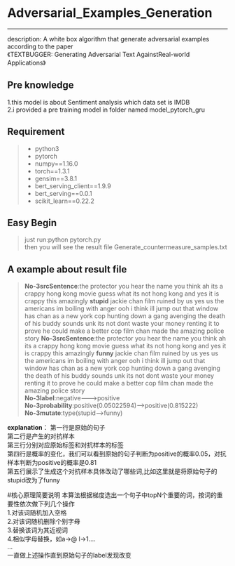 # Adversarial_Examples_Generation 

------

description:  A white box algorithm that generate adversarial examples according to the paper  
《TEXTBUGGER: Generating Adversarial Text AgainstReal-world Applications》

## Pre knowledge
1.this model is about Sentiment analysis which data set is IMDB  
2.i provided a pre training model in folder named model_pytorch_gru
## Requirement
> * python3
> * pytorch
> * numpy==1.16.0
> * torch==1.3.1
> * gensim==3.8.1
> * bert_serving_client==1.9.9
> * bert_serving==0.0.1
> * scikit_learn==0.22.2

## Easy Begin
> just run:python pytorch.py  
then you will see the result file Generate_countermeasure_samples.txt

## A example about result file
>**No-3srcSentence**:the protector you hear the name you think ah its a crappy hong kong movie guess what its not hong kong and yes it is crappy this amazingly **stupid** jackie chan film ruined by us yes us the americans im boiling with anger ooh i think ill jump out that window has chan as a new york cop hunting down a gang avenging the death of his buddy sounds unk its not dont waste your money renting it to prove he could make a better cop film chan made the amazing police story 
**No-3srcSentence**:the protector you hear the name you think ah its a crappy hong kong movie guess what its not hong kong and yes it is crappy this amazingly **funny** jackie chan film ruined by us yes us the americans im boiling with anger ooh i think ill jump out that window has chan as a new york cop hunting down a gang avenging the death of his buddy sounds unk its not dont waste your money renting it to prove he could make a better cop film chan made the amazing police story  
**No-3label**:negative--->positive  
**No-3probability**:positive(0.05022594)-->positive(0.815222)       
**No-3mutate**:type(stupid-->funny)  

**explanation**：
第一行是原始的句子  
第二行是产生的对抗样本  
第三行分别对应原始标签和对抗样本的标签  
第四行是概率的变化，我们可以看到原始的句子判断为positive的概率0.05，对抗样本判断为positive的概率是0.81   
第五行展示了生成这个对抗样本具体改动了哪些词,比如这里就是将原始句子的stupid改为了funny

#核心原理简要说明
本算法根据梯度选出一个句子中topN个重要的词，按词的重要性依次做下列几个操作  
1.对该词随机加入空格  
2.对该词随机删除个别字母  
3.替换该词为其近视词  
4.相似字母替换，如a->@ l->1....  
...  
一直做上述操作直到原始句子的label发现改变  
